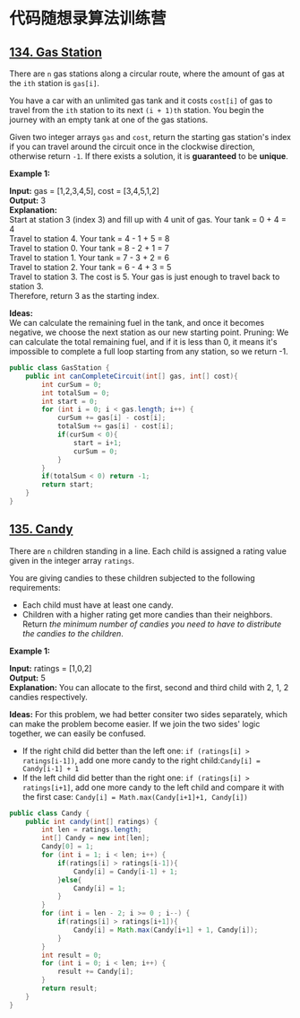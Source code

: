 # 代码随想录算法训练营
## [134. Gas Station](https://leetcode.com/problems/gas-station/description/)

There are `n` gas stations along a circular route, where the amount of gas at the `ith` station is `gas[i]`.

You have a car with an unlimited gas tank and it costs `cost[i]` of gas to travel from the `ith` station to its next `(i + 1)th` station. You begin the journey with an empty tank at one of the gas stations.

Given two integer arrays `gas` and `cost`, return the starting gas station's index if you can travel around the circuit once in the clockwise direction, otherwise return `-1`. If there exists a solution, it is 
**guaranteed** to be **unique**.

**Example 1:**

**Input:** gas = [1,2,3,4,5], cost = [3,4,5,1,2] <br>
**Output:** 3<br>
**Explanation:** <br>
Start at station 3 (index 3) and fill up with 4 unit of gas. Your tank = 0 + 4 = 4 <br>
Travel to station 4. Your tank = 4 - 1 + 5 = 8<br>
Travel to station 0. Your tank = 8 - 2 + 1 = 7<br>
Travel to station 1. Your tank = 7 - 3 + 2 = 6<br>
Travel to station 2. Your tank = 6 - 4 + 3 = 5<br>
Travel to station 3. The cost is 5. Your gas is just enough to travel back to station 3.<br>
Therefore, return 3 as the starting index.

**Ideas:** <br>
We can calculate the remaining fuel in the tank, and once it becomes negative, we choose the next station as our new starting point. Pruning: We can calculate the total remaining fuel, and if it is less than 0, it 
means it's impossible to complete a full loop starting from any station, so we return -1.

```Java
public class GasStation {
    public int canCompleteCircuit(int[] gas, int[] cost){
        int curSum = 0;
        int totalSum = 0;
        int start = 0;
        for (int i = 0; i < gas.length; i++) {
            curSum += gas[i] - cost[i];
            totalSum += gas[i] - cost[i];
            if(curSum < 0){
                start = i+1;
                curSum = 0;
            }
        }
        if(totalSum < 0) return -1;
        return start;
    }
}
```

## [135. Candy](https://leetcode.com/problems/candy/description/)

There are `n` children standing in a line. Each child is assigned a rating value given in the integer array `ratings`.

You are giving candies to these children subjected to the following requirements:
* Each child must have at least one candy.
* Children with a higher rating get more candies than their neighbors.
Return *the minimum number of candies you need to have to distribute the candies to the children*.

**Example 1:**

**Input:** ratings = [1,0,2] <br>
**Output:** 5 <br>
**Explanation:** You can allocate to the first, second and third child with 2, 1, 2 candies respectively.

**Ideas:** For this problem, we had better consiter two sides separately, which can make the problem become easier. If we join the two sides' logic together, we can easily be confused.
* If the right child did better than the left one: `if (ratings[i] > ratings[i-1])`, add one more candy to the right child:`Candy[i] = Candy[i-1] + 1`
* If the left child did better than the right one: `if (ratings[i] > ratings[i+1]`, add one more candy to the left child and compare it with the first case: `Candy[i] = Math.max(Candy[i+1]+1, Candy[i])`

```Java
public class Candy {
    public int candy(int[] ratings) {
        int len = ratings.length;
        int[] Candy = new int[len];
        Candy[0] = 1;
        for (int i = 1; i < len; i++) {
            if(ratings[i] > ratings[i-1]){
                Candy[i] = Candy[i-1] + 1;
            }else{
                Candy[i] = 1;
            }
        }
        for (int i = len - 2; i >= 0 ; i--) {
            if(ratings[i] > ratings[i+1]){
                Candy[i] = Math.max(Candy[i+1] + 1, Candy[i]);
            }
        }
        int result = 0;
        for (int i = 0; i < len; i++) {
            result += Candy[i];
        }
        return result;
    }
}
```






























